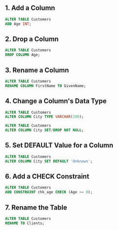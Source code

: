 ## 1. Add a Column

```SQL
ALTER TABLE Customers
ADD Age INT;
```

## 2. Drop a Column

```SQL
ALTER TABLE Customers
DROP COLUMN Age;
```

## 3. Rename a Column

```SQL
ALTER TABLE Customers
RENAME COLUMN FirstName TO GivenName;
```

## 4. Change a Column's Data Type

```SQL
ALTER TABLE Customers
ALTER COLUMN City TYPE VARCHAR(200);
```

```SQL
ALTER TABLE Customers
ALTER COLUMN City SET/DROP NOT NULL;
```

## 5. Set DEFAULT Value for a Column

```SQL
ALTER TABLE Customers
ALTER COLUMN City SET DEFAULT 'Unknown';
```

## 6. Add a CHECK Constraint

```SQL
ALTER TABLE Customers
ADD CONSTRAINT chk_age CHECK (Age >= 0);
```

## 7. Rename the Table

```SQL
ALTER TABLE Customers
RENAME TO Clients;
```